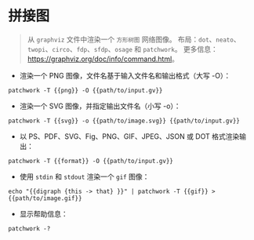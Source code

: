 # 拼接图

> 从 `graphviz` 文件中渲染一个 `方形树图` 网络图像。
> 布局：`dot`、`neato`、`twopi`、`circo`、`fdp`、`sfdp`、`osage` 和 `patchwork`。
> 更多信息：<https://graphviz.org/doc/info/command.html>。

- 渲染一个 PNG 图像，文件名基于输入文件名和输出格式（大写 -O）：

`patchwork -T {{png}} -O {{path/to/input.gv}}`

- 渲染一个 SVG 图像，并指定输出文件名（小写 -o）：

`patchwork -T {{svg}} -o {{path/to/image.svg}} {{path/to/input.gv}}`

- 以 PS、PDF、SVG、Fig、PNG、GIF、JPEG、JSON 或 DOT 格式渲染输出：

`patchwork -T {{format}} -O {{path/to/input.gv}}`

- 使用 `stdin` 和 `stdout` 渲染一个 `gif` 图像：

`echo "{{digraph {this -> that} }}" | patchwork -T {{gif}} > {{path/to/image.gif}}`

- 显示帮助信息：

`patchwork -?`
